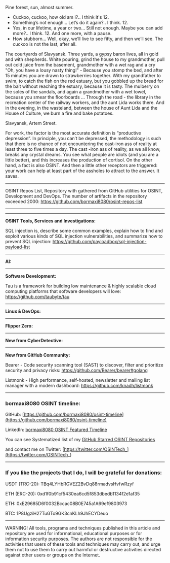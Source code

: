 
Pine forest, sun, almost summer.
- Cuckoo, cuckoo, how old am I?..
I think it's 12.
- Something’s not enough... Let’s do it again?..
I think. 12.
- Yes, in our lifetime, a year or two... Still not enough. Maybe you can add more?..
I think. 12. And one more, with a pause.
- How stubborn... Well, okay, we’ll live to see fifty, and then we’ll see. The cuckoo is not the last, after all.


The courtyards of Slavyansk. Three yards, a gypsy baron lives, all in gold and with shepherds. White pouring, grind the house to my grandmother, pull out cold juice from the basement, grandmother with a wet rag and a cry "Oh, you have a lousy nasty thing!" - Because you stomp the bed, and after 15 minutes you are drawn to strawberries together. With my grandfather to swim, to catch the fish on the red estuary, but you gobbled up the bread for the bait without reaching the estuary, because it is tasty. The mulberry on the soles of the sandals, and again a grandmother with a wet towel, because you smear the floorboards ... Through the road - the library in the recreation center of the railway workers, and the aunt Lida works there. And in the evening, in the wasteland, between the house of Aunt Lida and the House of Culture, we burn a fire and bake potatoes.

Slavyansk, Artem Street.


For work, the factor is the most accurate definition is “productive depression”. In principle, you can’t be depressed, the methodology is such that there is no chance of not encountering the cast-iron ass of reality at least three to five times a day. The cast -iron ass of reality, as we all know, breaks any crystal dreams. You see what people are idiots (and you are a little better), and this increases the production of cortisol. On the other hand, a fact is also OSINT. And then a little other receptors are triggered: your work can help at least part of the assholes to attract to the answer. It saves.


----

OSINT Repos List, Repository with gathered from GitHub utilities for OSINT, Development and DevOps. The number of artifacts in the repository exceeded 2000: https://github.com/bormaxi8080/osint-repos-list

----



----

**OSINT Tools, Services and Investigations:**

SQL injection is, describe some common examples, explain how to find and exploit various kinds of SQL injection vulnerabilities, and summarize how to prevent SQL injection: https://github.com/payloadbox/sql-injection-payload-list

----

**AI:**



---

**Software Development:**

Tau is a framework for building low maintenance & highly scalable cloud computing platforms that software developers will love: https://github.com/taubyte/tau

----

**Linux & DevOps:**



----

**Flipper Zero:**



----

**New from CyberDetective:**



----

**New from GitHub Community:**

Bearer - Code security scanning tool (SAST) to discover, filter and prioritize security and privacy risks: https://github.com/Bearer/bearer#golang

Listmonk - High performance, self-hosted, newsletter and mailing list manager with a modern dashboard: https://github.com/knadh/listmonk

----
### bormaxi8080 OSINT timeline:

GitHub: [https://github.com/bormaxi8080/osint-timeline](https://github.com/bormaxi8080/osint-timeline)

LinkedIn: [bormaxi8080 OSINT Featured Timeline](https://www.linkedin.com/in/osintech/details/featured/)

You can see Systematized list of my [GitHub Starred OSINT Repositories](https://github.com/bormaxi8080/osint-repos-list)

and contact me on Twitter: [https://twitter.com/OSINTech_](https://twitter.com/OSINTech_)

----
### If you like the projects that I do, I will be grateful for donations:

USDT (TRC-20): TBq4LYHbRGVEZ2BvDq88rmadvsHvfwRzyf

ETH (ERC-20): 0xd1f0b91cf5430ea6cd5f853dbedb1134f2e1af35

ETH: 0xE29685D6f0032Bccac08B0E745a1A69ef9803973

BTC: 1P8UgziH27TuGTo9GK3cnKLh9JhECYDeuo

----

WARNING! All tools, programs and techniques published in this article and repository are used for informational, educational purposes or for information security purposes. The authors are not responsible for the activities that users of these tools and techniques may carry out, and urge them not to use them to carry out harmful or destructive activities directed against other users or groups on the Internet.
